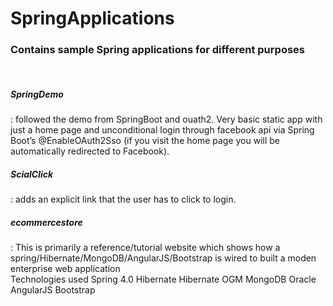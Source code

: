 <h1>SpringApplications</h1>
<h3>Contains sample Spring applications for different purposes </h3></br>
<h5>SpringDemo</h5> : followed the demo from SpringBoot and ouath2. Very basic static app with just a home page and unconditional login through facebook api via Spring Boot’s @EnableOAuth2Sso (if you visit the home page you will be automatically redirected to Facebook).</br>
<h5>ScialClick</h5> : adds an explicit link that the user has to click to login.</br>
<h5>ecommercestore</h5> : This is primarily a reference/tutorial website which shows how a spring/Hibernate/MongoDB/AngularJS/Bootstrap is wired to built a moden enterprise web application</br>
Technologies used 
Spring 4.0
Hibernate
Hibernate OGM
MongoDB
Oracle
AngularJS
Bootstrap
